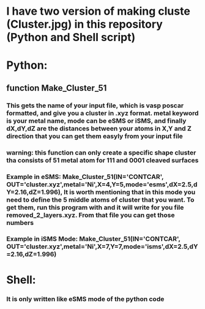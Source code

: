# I have two version of making cluste (Cluster.jpg) in this repository (Python and Shell script)

# Python:

## function  Make_Cluster_51
### This gets the name of your input file, which is vasp poscar formatted, and give you a cluster in .xyz format. metal keyword is your metal name, mode can be eSMS or iSMS, and finally dX,dY,dZ are the distances between your atoms in X,Y and Z direction that you can get them easyly from your input file
### warning: this function can only create a specific shape cluster tha consists of 51 metal atom for 111 and 0001 cleaved surfaces
### Example in eSMS: Make_Cluster_51(IN='CONTCAR', OUT='cluster.xyz',metal='Ni',X=4,Y=5,mode='esms',dX=2.5,dY=2.16,dZ=1.996), It is worth mentioning that in this mode you need to define the 5 middle atoms of cluster that you want. To get them, run this program with and it will write for you file removed_2_layers.xyz. From that file you can get those numbers

### Example in iSMS Mode: Make_Cluster_51(IN='CONTCAR', OUT='cluster.xyz',metal='Ni',X=7,Y=7,mode='isms',dX=2.5,dY=2.16,dZ=1.996)


# Shell:

### It is only written like eSMS mode of the python code


